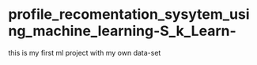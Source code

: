 # profile_recomentation_sysytem_using_machine_learning-S_k_Learn-
this is my first ml project with my own data-set
